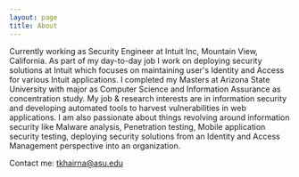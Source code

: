 ```yaml
---
layout: page
title: About
---
```



Currently working as Security Engineer at Intuit Inc, Mountain View, California. As part of my day-to-day job I work on deploying security solutions at Intuit which focuses on maintaining user's Identity and Access for various Intuit applications. I completed my Masters at Arizona State University with major as Computer Science and Information Assurance as concentration study.
My job & research interests are in information security and developing automated tools to harvest vulnerabilities in web applications. I am also passionate about things revolving around information security like Malware analysis, Penetration testing, Mobile application security testing, deploying security solutions from an Identity and Access Management perspective into an organization.

Contact me: tkhairna@asu.edu
